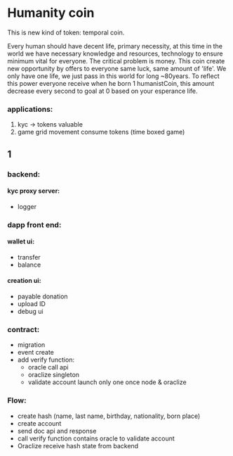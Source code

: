 # Humanity coin

This is new kind of token: temporal coin.

Every human should have decent life, primary necessity, at this time in the world we have necessary knowledge and resources, technology to ensure minimum vital for everyone. 
The critical problem is money. This coin create new opportunity by offers to everyone same luck, same amount of 'life'.
We only have one life, we just pass in this world for long ~80years. To reflect this power everyone receive when he born 1 humanistCoin, this amount decrease every second to goal at 0 based on your esperance life.


### applications:
1. kyc -> tokens valuable
2. game grid movement consume tokens (time boxed game)
 
 
## 1

### backend:
#### kyc proxy server:
- logger

### dapp front end:

#### wallet ui:
- transfer
- balance

#### creation ui:
- payable donation
- upload ID
- debug ui

### contract:
- migration
- event create
- add verify function:
  - oracle call api
  - oraclize singleton
  - validate account
launch only one once node & oraclize

### Flow:
- create hash (name, last name, birthday, nationality, born place)
- create account
- send doc api and response
- call verify function contains oracle to validate account  
- Oraclize receive hash state from backend 